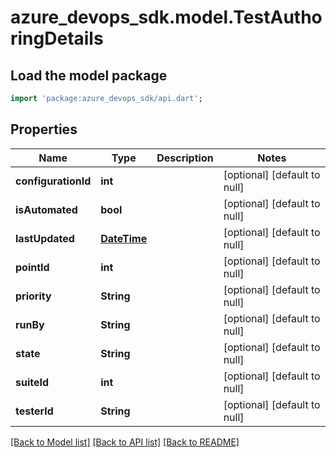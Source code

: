# azure_devops_sdk.model.TestAuthoringDetails

## Load the model package
```dart
import 'package:azure_devops_sdk/api.dart';
```

## Properties
Name | Type | Description | Notes
------------ | ------------- | ------------- | -------------
**configurationId** | **int** |  | [optional] [default to null]
**isAutomated** | **bool** |  | [optional] [default to null]
**lastUpdated** | [**DateTime**](DateTime.md) |  | [optional] [default to null]
**pointId** | **int** |  | [optional] [default to null]
**priority** | **String** |  | [optional] [default to null]
**runBy** | **String** |  | [optional] [default to null]
**state** | **String** |  | [optional] [default to null]
**suiteId** | **int** |  | [optional] [default to null]
**testerId** | **String** |  | [optional] [default to null]

[[Back to Model list]](../README.md#documentation-for-models) [[Back to API list]](../README.md#documentation-for-api-endpoints) [[Back to README]](../README.md)


